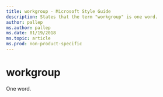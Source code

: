 ```yaml
---
title: workgroup - Microsoft Style Guide
description: States that the term "workgroup" is one word.
author: pallep
ms.author: pallep
ms.date: 01/19/2018
ms.topic: article
ms.prod: non-product-specific
---
```


# workgroup

One word.
